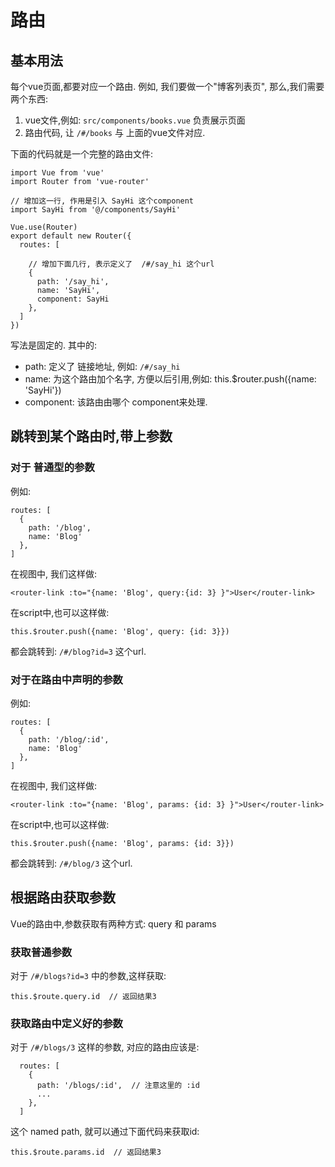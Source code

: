 # 路由

## 基本用法

每个vue页面,都要对应一个路由.  例如, 我们要做一个"博客列表页", 那么,我们需要两个东西:

1. vue文件,例如: `src/components/books.vue`   负责展示页面
2. 路由代码, 让  `/#/books` 与 上面的vue文件对应.

下面的代码就是一个完整的路由文件:

```
import Vue from 'vue'
import Router from 'vue-router'

// 增加这一行, 作用是引入 SayHi 这个component
import SayHi from '@/components/SayHi'

Vue.use(Router)
export default new Router({
  routes: [

    // 增加下面几行, 表示定义了  /#/say_hi 这个url
    {
      path: '/say_hi',
      name: 'SayHi',
      component: SayHi
    },
  ]
})
```

写法是固定的. 其中的:

- path: 定义了 链接地址, 例如:   `/#/say_hi`
- name: 为这个路由加个名字, 方便以后引用,例如:   this.$router.push({name: 'SayHi'})
- component: 该路由由哪个 component来处理.

## 跳转到某个路由时,带上参数

### 对于 普通型的参数

例如:

```
routes: [
  {
    path: '/blog',
    name: 'Blog'
  },
]
```

在视图中, 我们这样做:

```
<router-link :to="{name: 'Blog', query:{id: 3} }">User</router-link>
```

在script中,也可以这样做:

```
this.$router.push({name: 'Blog', query: {id: 3}})
```

都会跳转到:  `/#/blog?id=3` 这个url.

### 对于在路由中声明的参数

例如:

```
routes: [
  {
    path: '/blog/:id',
    name: 'Blog'
  },
]
```

在视图中, 我们这样做:

```
<router-link :to="{name: 'Blog', params: {id: 3} }">User</router-link>
```

在script中,也可以这样做:

```
this.$router.push({name: 'Blog', params: {id: 3}})
```

都会跳转到:  `/#/blog/3` 这个url.

## 根据路由获取参数

Vue的路由中,参数获取有两种方式:  query 和 params


### 获取普通参数

对于 `/#/blogs?id=3` 中的参数,这样获取:

```
this.$route.query.id  // 返回结果3
```

### 获取路由中定义好的参数

对于 `/#/blogs/3` 这样的参数, 对应的路由应该是:


```
  routes: [
    {
      path: '/blogs/:id',  // 注意这里的 :id
      ...
    },
  ]
```

这个 named path, 就可以通过下面代码来获取id:

```
this.$route.params.id  // 返回结果3
```



